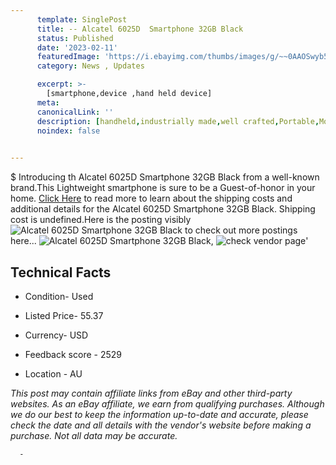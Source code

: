 ```yaml
---
      template: SinglePost
      title: -- Alcatel 6025D  Smartphone 32GB Black
      status: Published
      date: '2023-02-11'
      featuredImage: 'https://i.ebayimg.com/thumbs/images/g/~~0AAOSwyb5jkZK9/s-l225.jpg'
      category: News , Updates

      excerpt: >-
        [smartphone,device ,hand held device]
      meta:
      canonicalLink: ''
      description: [handheld,industrially made,well crafted,Portable,Mobile,Compact,Convenient,Lightweight,Maneuverable,Man-portable,Miniature,Carriable,Hand-held,Light,Holdable,Transportable,Mobile device,Pocket-sized,On-the-go,Wireless,Cordless,Compact size,Convenient size, smartphone,device ,hand held device]
      noindex: false
      

---
```

$
      Introducing th Alcatel 6025D  Smartphone 32GB Black from a well-known brand.This Lightweight smartphone is sure to be a Guest-of-honor in your home. [Click Here](https://www.ebay.com/itm/204240411233?hash=item2f8dad5a61%3Ag%3A%7E%7E0AAOSwyb5jkZK9&mkevt=1&mkcid=1&mkrid=711-53200-19255-0&campid=%253CePNCampaignId%253E&customid=%253CreferenceId%253E&toolid=10049) to read more to learn about the shipping costs and additional details for the Alcatel 6025D  Smartphone 32GB Black. Shipping cost is undefined.Here is the posting visibly ![Alcatel 6025D  Smartphone 32GB Black](https://i.ebayimg.com/thumbs/images/g/~~0AAOSwyb5jkZK9/s-l225.jpg) to check out more postings here... ![Alcatel 6025D  Smartphone 32GB Black](https://i.ebayimg.com/images/g/~~0AAOSwyb5jkZK9/s-l1600.jpg), ![check vendor page](https://origin-galleryplus.ebayimg.com/ws/web/204240411233_2_0_1/225x225.jpg)'

      

 ## Technical Facts 



     
      

 - Condition- Used 


      

 - Listed Price- 55.37 


      

 - Currency- USD 


      

 - Feedback score - 2529 


      

 - Location - AU 


      
      

 *_This post may contain affiliate links from eBay and other third-party websites. As an eBay affiliate, we earn from qualifying purchases. Although we do our best to keep the information up-to-date and accurate, please check the date and all details with the vendor's website before making a purchase. Not all data may be accurate._*




      -
